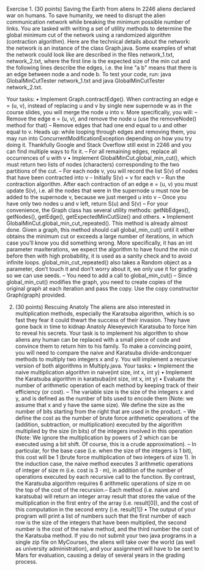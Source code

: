 Exercise 1. (30 points) Saving the Earth from aliens
In 2246 aliens declared war on humans. To save humanity, we need to disrupt the alien communication network while breaking the minimum possible number of links. You are tasked
with writing a set of utility methods to determine the global minimum cut of the network using
a randomized algorithm (contraction algorithm).
Here are the technical details about the network: the network is an instance of the class
Graph.java. Some examples of what the network could look like are described in the files
network_1.txt, network_2.txt, where the first line is the expected size of the min
cut and the following lines describe the edges, i.e. the line "a b" means that there is an
edge between node a and node b. To test your code, run: java GlobalMinCutTester
network_1.txt and java GlobalMinCutTester network_2.txt.

Your tasks:
• Implement Graph.contractEdge(). When contracting an edge e = (u, v), instead
of replacing u and v by single new supernode w as in the course slides, you will merge
the node u into v. More specifically, you will:
– Remove the edge e = (u, v), and remove the node u (use the removeNode()
method for that)
– Remove edges that had one end equal to u and other equal to v. Heads up: while
looping through edges and removing them, you may run into
ConcurrentModificationException depending on how you try doing it.
Thankfully Google and Stack Overflow still exist in 2246 and you can find multiple
ways to fix it.
– For all remaining edges, replace all occurrences of u with v
• Implement GlobalMinCut.global_min_cut(), which must return two lists of
nodes (characters) corresponding to the two partitions of the cut.
– For each node v, you will record the list S(v) of nodes that have been contracted into v
– Initially S(v) = v for each v
– Run the contraction algorithm. After each contraction of an edge e = (u, v) you must
update S(v), i.e. all the nodes that were in the supernode u must now be added to the
supernode v, because we just merged u into v
– Once you have only two nodes u and v left, return S(u) and S(v)
– For your convenience, the Graph class has several utility methods: getNbEdges(),
getNodes(), getEdge(), getExpectedMinCutSize() and others.
• Implement GlobalMinCut.global_min_cut_repeated(). This method is already almost done. Given a graph, this method should call global_min_cut() until
it either obtains the minimum cut or exceeds a large number of iterations, in which case you’ll know you did something wrong. More specifically, it has an int parameter maxIterations, we expect the algorithm to have found the min cut before then with high probability, it is used as a sanity check and to avoid infinite loops.
global_min_cut_repeated() also takes a Random object as a parameter, don’t
touch it and don’t worry about it, we only use it for grading so we can use seeds.
– You need to add a call to global_min_cut()
– Since global_min_cut() modifies the graph, you need to create copies of the
original graph at each iteration and pass the copy. Use the copy constructor
Graph(graph) provided. 

2. (30 points) Rescuing Anatoly
The aliens are also interested in multiplication methods, especially the Karatsuba algorithm,
which is so fast they fear it could thwart the success of their invasion. They have gone back
in time to kidnap Anatoly Alexeyevich Karatsuba to force him to reveal his secrets. Your task
is to implement his algorithm to show aliens any human can be replaced with a small piece of
code and convince them to return him to his family.
To make a convincing point, you will need to compare the naive and Karatsuba divide-andconquer methods to multiply two integers x and y. You will implement a recursive version of
both algorithms in Multiply.java.
Your tasks:
• Implement the naive multiplication algorithm in naive(int size, int x, int
y)
• Implement the Karatsuba algorithm in karatsuba(int size, int x, int y)
• Evaluate the number of arithmetic operation of each method by keeping track of their
efficiency (or cost).
– The variable size is the size of the integers x and y, and is defined as the number
of bits used to encode them (Note: we assume that x and y have the same size). We
define the size as the number of bits starting from the right that are used in the
product.
– We define the cost as the number of brute force arithmetic operations of the (addition, subtraction, or multiplication) executed by the algorithm multiplied by the size
(in bits) of the integers involved in this operation (Note: We ignore the multiplication by powers of 2 which can be executed using a bit shift. Of course, this is a crude
approximation).
– In particular, for the base case (i.e. when the size of the integers is 1 bit), this cost
will be 1 (brute force multiplication of two integers of size 1). In the induction case,
the naive method executes 3 arithmetic operations of integer of size m (i.e. cost is
3 · m), in addition of the number of operations executed by each recursive call to the
function. By contrast, the Karatsuba algorithm requires 6 arithmetic operations of
size m on the top of the cost of the recursion.– Each method (i.e. naive and karatsuba) will return an integer array result
that stores the value of the multiplication in the first entry of the array (i.e. result[0]),
and the cost of this computation in the second entry (i.e. result[1])
• The output of your program will print a list of numbers such that the first number of each
row is the size of the integers that have been multiplied, the second number is the cost of
the naive method, and the third number the cost of the Karatsuba method.
If you do not submit your two java programs in a single zip file on MyCourses, the aliens will
take over the world (as well as university administration), and your assignment will have to be
sent to Mars for evaluation, causing a delay of several years in the grading process.

